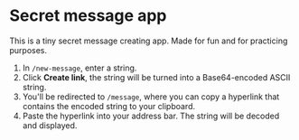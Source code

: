 # Secret message app

This is a tiny secret message creating app. Made for fun and for practicing purposes.

1. In `/new-message`, enter a string.
2. Click **Create link**, the string will be turned into a Base64-encoded ASCII string.
3. You'll be redirected to `/message`, where you can copy a hyperlink that contains the encoded string to your clipboard.
4. Paste the hyperlink into your address bar. The string will be decoded and displayed.


